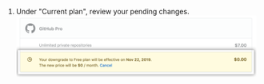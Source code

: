 1. Under "Current plan", review your pending changes. ![Seção Subscriptions (Assinaturas) de Billing settings (configurações de cobrança) listando quaisquer alterações de assinatura pendentes](/assets/images/help/billing/review-pending-subscription-changes.png)
